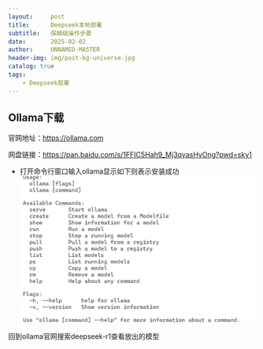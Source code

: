 ```yaml
---
layout:     post
title:      Deepseek本地部署
subtitle:   保姆级操作步骤
date:       2025-02-02
author:     UNNAMED-MASTER
header-img: img/post-bg-universe.jpg
catalog: true
tags:
    - Deepseek部署
---
```


## Ollama下载
官网地址：https://ollama.com

网盘链接：https://pan.baidu.com/s/1FFIC5Hah9_Mj3qyasHyOng?pwd=sky1

- 打开命令行窗口输入ollama显示如下则表示安装成功
![alt text](image.png)

回到ollama官网搜索deepseek-r1查看放出的模型

